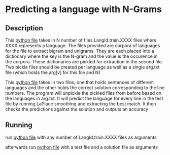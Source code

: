 # Predicting a language with N-Grams

## Description
This [python file](languageNGram.py) takes in N number of files LangId.train.XXXX files where XXXX represents a language. The files provided are corpora of languages for the file to extract bigram and unigrams. They are each placed into a dictionary where the key is the N-gram and the value is the occurence in the corpora. These dictionaries are pickled for extraction in the second file. Two pickle files should be created per language as well as a single arg.txt file (which holds the arg[v] for this file and N)

This [python file](languagePrediction.py) takes in two files, one that holds sentences of different languages and the other holds the correct solution corresponding to the line numbers. The program will unpickle the pickled files from before based on the languages in arg.txt. It will predict the language for every line in the test file by running LaPlace smoothing and extracting the best match. It then checks the predictions against the solution and outputs an accuracy

## Running
run [python file](languageNGram.py) with any number of LangId.train.XXXX files as arguments

afterwards run [python file](languagePrediction.py) with a test file and a solution file as arguments
